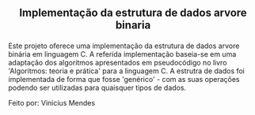 
## <p align="center"> Implementação da estrutura de dados arvore binaria </p> 

Este projeto oferece uma implementação da estrutura de dados arvore binária em linguagem C.
A referida implementação baseia-se em uma adaptação dos algoritmos apresentados em pseudocódigo no livro
'Algoritmos: teoria e prática' para a linguagem C. A estrutra de dados foi implementada de forma que fosse 'genérico' - com as suas operações podendo ser utilizadas para quaisquer tipos de dados.

Feito por: Vinicius Mendes
